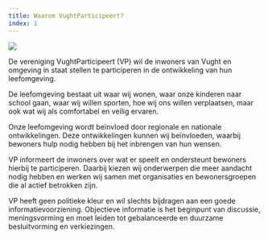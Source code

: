```yaml
---
title: Waarom VughtParticipeert?
index: 1
---
```

![](/uploads/schermafdruk-2019-09-23-22.52.54.png)

De vereniging VughtParticipeert (VP) wil de inwoners van Vught en omgeving in staat stellen te participeren in de ontwikkeling van hun leefomgeving. 

De leefomgeving bestaat uit waar wij wonen, waar onze kinderen naar school gaan, waar wij willen sporten, hoe wij ons willen verplaatsen, maar ook wat wij als comfortabel en veilig ervaren.

Onze leefomgeving wordt beïnvloed door regionale en nationale ontwikkelingen. Deze ontwikkelingen kunnen wij beïnvloeden, waarbij bewoners hulp nodig hebben bij het inbrengen van hun wensen. 

VP informeert de inwoners over wat er speelt en ondersteunt bewoners hierbij te participeren. Daarbij kiezen wij onderwerpen die meer aandacht nodig hebben en werken wij samen met organisaties en bewonersgroepen die al actief betrokken zijn.

VP heeft geen politieke kleur en wil slechts bijdragen aan een goede informatievoorziening. Objectieve informatie is het beginpunt van discussie, meningsvorming en moet leiden tot gebalanceerde en duurzame besluitvorming en verkiezingen.
